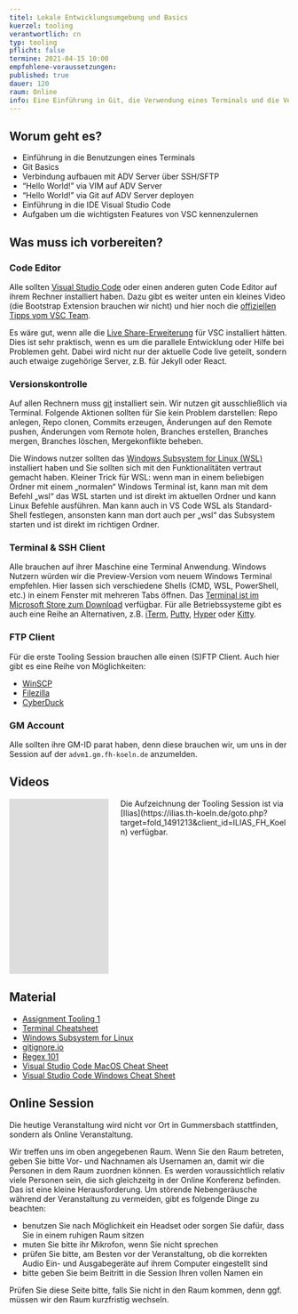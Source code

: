 ```yaml
---
titel: Lokale Entwicklungsumgebung und Basics
kuerzel: tooling
verantwortlich: cn
typ: tooling
pflicht: false
termine: 2021-04-15 10:00
empfohlene-voraussetzungen: 
published: true
dauer: 120
raum: Online
info: Eine Einführung in Git, die Verwendung eines Terminals und die Verwendung einer IDE
---
```



## Worum geht es?
- Einführung in die Benutzungen eines Terminals 
- Git Basics
- Verbindung aufbauen mit ADV Server über SSH/SFTP
- “Hello World!” via VIM auf ADV Server
- “Hello World!” via Git auf ADV Server deployen
- Einführung in die IDE Visual Studio Code
- Aufgaben um die wichtigsten Features von VSC kennenzulernen 

## Was muss ich vorbereiten?

### Code Editor
Alle sollten [Visual Studio Code](https://code.visualstudio.com/) oder einen anderen guten Code Editor auf ihrem Rechner installiert haben. Dazu gibt es weiter unten ein kleines Video (die Bootstrap Extension brauchen wir nicht) und hier noch die [offiziellen Tipps vom VSC Team](https://code.visualstudio.com/docs/getstarted/tips-and-tricks). 

Es wäre gut, wenn alle die [Live Share-Erweiterung](https://visualstudio.microsoft.com/de/services/live-share/) für VSC installiert hätten. Dies ist sehr praktisch, wenn es um die parallele Entwicklung oder Hilfe bei Problemen geht. Dabei wird nicht nur der aktuelle Code live geteilt, sondern auch etwaige zugehörige Server, z.B. für Jekyll oder React.

### Versionskontrolle
Auf allen Rechnern muss [git](https://git-scm.com/downloads) installiert sein. Wir nutzen git ausschließlich via Terminal. Folgende Aktionen sollten für Sie kein Problem darstellen: Repo anlegen, Repo clonen, Commits erzeugen, Änderungen auf den Remote pushen, Änderungen vom Remote holen, Branches erstellen, Branches mergen, Branches löschen, Mergekonflikte beheben.

Die Windows nutzer sollten das [Windows Subsystem for Linux (WSL)](https://docs.microsoft.com/de-de/windows/wsl/install-win10) installiert haben und Sie sollten sich mit den Funktionalitäten vertraut gemacht haben. Kleiner Trick für WSL: wenn man in einem beliebigen Ordner mit einem „normalen“ Windows Terminal ist, kann man mit dem Befehl „wsl“ das WSL starten und ist direkt im aktuellen Ordner und kann Linux Befehle ausführen. Man kann auch in VS Code WSL als Standard-Shell festlegen, ansonsten kann man dort auch per „wsl“ das Subsystem starten und ist direkt im richtigen Ordner.


### Terminal & SSH Client
Alle brauchen auf ihrer Maschine eine Terminal Anwendung. Windows Nutzern würden wir die Preview-Version vom neuem Windows Terminal empfehlen. Hier lassen sich verschiedene Shells (CMD, WSL, PowerShell, etc.) in einem Fenster mit mehreren Tabs öffnen. Das [Terminal ist im Microsoft Store zum Download](https://www.microsoft.com/store/productId/9N0DX20HK701) verfügbar. Für alle Betriebssysteme gibt es auch eine Reihe an Alternativen, z.B. [iTerm](https://www.iterm2.com/downloads.html), [Putty](https://www.putty.org/), [Hyper](https://hyper.is/) oder [Kitty](https://sw.kovidgoyal.net/kitty/).


### FTP Client
Für die erste Tooling Session brauchen alle einen (S)FTP Client. Auch hier gibt es eine Reihe von Möglichkeiten:
- [WinSCP](https://winscp.net/eng/index.php)
- [Filezilla](https://filezilla-project.org/)
- [CyberDuck](https://cyberduck.io/)


### GM Account
Alle sollten ihre GM-ID parat haben, denn diese brauchen wir, um uns in der Session auf der `advm1.gm.fh-koeln.de` anzumelden.

## Videos
<div class="columns">
<div class="column">
<div class="js-video">
<iframe width="560" height="315" src="https://www.youtube.com/embed/4NfFFsQC77M" frameborder="0" allow="accelerometer; autoplay; encrypted-media; gyroscope; picture-in-picture" allowfullscreen></iframe>
</div>
</div>
<div class="column">
<div class="js-video">
Die Aufzeichnung der Tooling Session ist via [Ilias](https://ilias.th-koeln.de/goto.php?target=fold_1491213&client_id=ILIAS_FH_Koeln) verfügbar.
</div>
</div>
</div>

## Material
- [Assignment Tooling 1](/mi-bachelor-webdevelopment/assignments/tooling-1/)
- [Terminal Cheatsheet](https://github.com/th-koeln/mi-bachelor-webdevelopment/blob/master/material/tooling/TerminalCheatSheet.pdf)
- [Windows Subsystem for Linux](https://docs.microsoft.com/de-de/windows/wsl/install-win10)
- [gitignore.io](https://www.gitignore.io/)
- [Regex 101](https://regex101.com/)
- [Visual Studio Code MacOS Cheat Sheet](https://code.visualstudio.com/shortcuts/keyboard-shortcuts-macos.pdf)
- [Visual Studio Code Windows Cheat Sheet](https://code.visualstudio.com/shortcuts/keyboard-shortcuts-windows.pdf)

## Online Session
Die heutige Veranstaltung wird nicht vor Ort in Gummersbach stattfinden, sondern als Online Veranstaltung.

Wir treffen uns im oben angegebenen Raum. Wenn Sie den Raum betreten, geben Sie bitte Vor- und Nachnamen als Usernamen an, damit wir die Personen in dem Raum zuordnen können. Es werden voraussichtlich relativ viele Personen sein, die sich gleichzeitg in der Online Konferenz befinden. Das ist eine kleine Herausforderung. Um störende Nebengeräusche während der Veranstaltung zu vermeiden, gibt es folgende Dinge zu beachten:

- benutzen Sie nach Möglichkeit ein Headset oder sorgen Sie dafür, dass Sie in einem ruhigen Raum sitzen
- muten Sie bitte ihr Mikrofon, wenn Sie nicht sprechen
- prüfen Sie bitte, am Besten vor der Veranstaltung, ob die korrekten Audio Ein- und Ausgabegeräte auf ihrem Computer eingestellt sind
- bitte geben Sie beim Beitritt in die Session Ihren vollen Namen ein

Prüfen Sie diese Seite bitte, falls Sie nicht in den Raum kommen, denn ggf. müssen wir den Raum kurzfristig wechseln.
